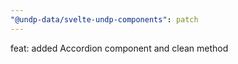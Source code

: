 ```yaml
---
"@undp-data/svelte-undp-components": patch
---
```


feat: added Accordion component and clean method
